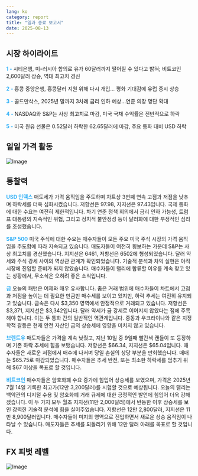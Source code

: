 ```yaml
---
lang: ko
category: report
title: "일과 종료 보고서"
date: 2025-08-13
---
```



<h2>시장 하이라이트</h2>
<strong style="color: #2caef7;">1 - </strong> 시티은행, 미-러시아 합의로 유가 60달러까지 떨어질 수 있다고 밝혀; 비트코인 2,600달러 상승, 역대 최고치 경신

<strong style="color: #2caef7;">2 - </strong> 홍콩 중앙은행, 홍콩달러 지원 위해 다시 개입… 평화 기대감에 유럽 증시 상승


<strong style="color: #2caef7;">3 - </strong> 골드만삭스, 2025년 말까지 3차례 금리 인하 예상…연준 의장 명단 확대

<strong style="color: #2caef7;">4 - </strong> NASDAQ와 S&P는 사상 최고치로 마감, 미국 국채 수익률은 전반적으로 하락

<strong style="color: #2caef7;">5 - </strong> 미국 원유 선물은 0.52달러 하락한 62.65달러에 마감, 주요 통화 대비 USD 하락



<h2>일일 가격 활동</h2>
<img src="https://markleighedu.github.io/img/Aug-2025/13-Aug-2025/price.jpg" alt="Image"/>

<h2>통찰력</h2>
<strong style="color: #2caef7;">USD 인덱스</strong> 매도세가 가격 움직임을 주도하며 차트상 3번째 연속 고점과 저점을 낮추며 하락세를 더욱 심화시켰습니다. 저항선은 97.98, 지지선은 97.43입니다. 국제 통화에 대한 수요는 여전히 제한적입니다. 차기 연준 정책 회의에서 금리 인하 가능성, 트럼프 대통령의 지속적인 위협, 그리고 정치적 불안정성 등이 달러화에 대한 부정적인 심리를 조성했습니다.

<strong style="color: #2caef7;">S&P 500</strong> 미국 주식에 대한 수요는 매수자들이 모든 주요 미국 주식 시장의 가격 움직임을 주도함에 따라 지속되고 있습니다. 매도자들이 여전히 횡보하는 가운데 S&P는 사상 최고치를 경신했습니다. 지지선은 6461, 저항선은 6502에 형성되었습니다. 달러 약세와 주식 강세 사이의 역상관 관계가 확인되었습니다. 기술적 분석과 차익 실현은 아직 시장에 진입할 준비가 되지 않았습니다. 매수자들이 랠리에 합류할 이유를 계속 찾고 있는 상황에서, 무소식은 오히려 좋은 소식입니다.

<strong style="color: #2caef7;">금</strong> 오늘의 패턴은 어제와 매우 유사합니다. 좁은 거래 범위에 매수자들이 차트에서 고점과 저점을 높이는 데 필요한 만큼만 매수세를 보이고 있지만, 하락 추세는 여전히 유지되고 있습니다. 금속은 다시 $3,350 영역에서 안정적으로 거래되고 있습니다. 저항선은 $3,371, 지지선은 $3,342입니다. 달러 약세가 금 강세로 이어지지 않았다는 점에 주목해야 합니다. 이는 두 통화 간의 일반적인 역관계입니다. 중동과 우크라이나와 같은 지정학적 갈등은 현재 안전 자산인 금의 상승세에 영향을 미치지 않고 있습니다.

<strong style="color: #2caef7;">브렌트유</strong> 매도자들은 가격을 계속 낮췄고, 지난 10일 중 9일째 빨간색 캔들이 또 등장하며 기존 하락 추세에 힘을 보탰습니다. 저항선은 $66.34, 지지선은 $65.04입니다. 매수자들은 새로운 저점에서 매수에 나서며 당일 손실의 상당 부분을 만회했습니다. 매매는 $65.75로 마감되었습니다. 매수자들은 추세 반전, 또는 최소한 하락세를 멈추기 위해 $67 이상을 목표로 할 것입니다.

<strong style="color: #2caef7;">비트코인</strong> 매수자들은 암호화폐 수요 증가에 힘입어 상승세를 보였으며, 가격은 2025년 7월 14일 기록한 최고가(12만 3,200달러)를 시험할 것으로 예상됩니다. 오늘의 랠리는 백악관의 디지털 수용 및 암호화폐 거래 규제에 대한 긍정적인 발언에 힘입어 더욱 강해졌습니다. 이 두 가지 모두 월초 지지선(11만 2,000달러)에서 반등한 이후 상승세를 보인 강력한 기술적 분석에 힘을 실어주었습니다. 저항선은 12만 2,800달러, 지지선은 11만 8,900달러입니다. 매수자들이 미지의 영역으로 진입하면서 새로운 상승 움직임이 나타날 수 있습니다. 매도자들은 추세를 되돌리기 위해 12만 달러 아래를 목표로 할 것입니다.



<h2>FX 피벗 레벨</h2>
<img src="https://markleighedu.github.io/img/Aug-2025/13-Aug-2025/pivot.jpg" alt="Image"/>